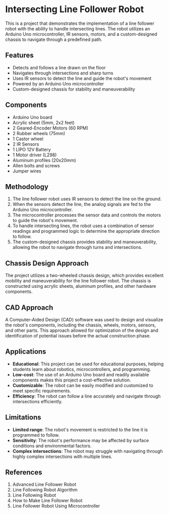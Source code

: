# Intersecting Line Follower Robot

This is a project that demonstrates the implementation of a line follower robot with the ability to handle intersecting lines. The robot utilizes an Arduino Uno microcontroller, IR sensors, motors, and a custom-designed chassis to navigate through a predefined path.

## Features

- Detects and follows a line drawn on the floor
- Navigates through intersections and sharp turns
- Uses IR sensors to detect the line and guide the robot's movement
- Powered by an Arduino Uno microcontroller
- Custom-designed chassis for stability and maneuverability

## Components

- Arduino Uno board
- Acrylic sheet (5mm, 2x2 feet)
- 2 Geared-Encoder Motors (60 RPM)
- 2 Rubber wheels (75mm)
- 1 Castor wheel
- 2 IR Sensors
- 1 LIPO 12V Battery
- 1 Motor driver (L298)
- Aluminum profiles (20x20mm)
- Allen bolts and screws
- Jumper wires

## Methodology

1. The line follower robot uses IR sensors to detect the line on the ground.
2. When the sensors detect the line, the analog signals are fed to the Arduino Uno microcontroller.
3. The microcontroller processes the sensor data and controls the motors to guide the robot's movement.
4. To handle intersecting lines, the robot uses a combination of sensor readings and programmed logic to determine the appropriate direction to follow.
5. The custom-designed chassis provides stability and maneuverability, allowing the robot to navigate through turns and intersections.

## Chassis Design Approach

The project utilizes a two-wheeled chassis design, which provides excellent mobility and maneuverability for the line follower robot. The chassis is constructed using acrylic sheets, aluminum profiles, and other hardware components.

## CAD Approach

A Computer-Aided Design (CAD) software was used to design and visualize the robot's components, including the chassis, wheels, motors, sensors, and other parts. This approach allowed for optimization of the design and identification of potential issues before the actual construction phase.

## Applications

- **Educational**: This project can be used for educational purposes, helping students learn about robotics, microcontrollers, and programming.
- **Low-cost**: The use of an Arduino Uno board and readily available components makes this project a cost-effective solution.
- **Customizable**: The robot can be easily modified and customized to meet specific requirements.
- **Efficiency**: The robot can follow a line accurately and navigate through intersections efficiently.

## Limitations

- **Limited range**: The robot's movement is restricted to the line it is programmed to follow.
- **Sensitivity**: The robot's performance may be affected by surface conditions and environmental factors.
- **Complex intersections**: The robot may struggle with navigating through highly complex intersections with multiple lines.

## References

1. Advanced Line Follower Robot
2. Line Following Robot Algorithm
3. Line Following Robot
4. How to Make Line Follower Robot
5. Line Follower Robot Using Microcontroller
